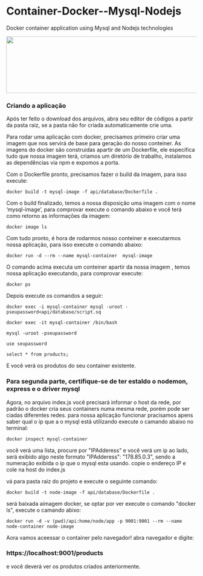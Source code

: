 # Container-Docker--Mysql-Nodejs
Docker container application using Mysql and Nodejs technologies





<p align="center">
  <img width="600" height="150" src="https://user-images.githubusercontent.com/67255566/85253956-96884200-b435-11ea-9ae3-8685213b9f1e.jpg">
</p>



### Criando a aplicação

Após ter feito o download dos arquivos, abra seu editor de códigos a partir da pasta raiz, se a pasta não for criada automaticamente crie uma. 

Para rodar uma aplicação com docker, precisamos primeiro criar uma imagem que nos servirá de base para geração do nosso conteiner. As imagens do docker são construidas apartir de um Dockerfile, ele especifica tudo que nossa imagem terá, criamos um diretório de trabalho, instalamos as dependências via npm e expomos a porta.

Com o Dockerfile pronto, precisamos fazer o build da imagem, para isso execute:

```
docker build -t mysql-image -f api/database/Dockerfile .
```

Com o build finalizado, temos a nossa disposição uma imagem com o nome ‘mysql-image’, para comprovar execute o comando abaixo e você terá como retorno as informações da imagem:

```
docker image ls
```

Com tudo pronto, é hora de rodarmos nosso conteiner e executarmos nossa aplicação, para isso execute o comando abaixo:

```
docker run -d --rm --name mysql-container  mysql-image
```

O comando acima executa um conteiner apartir da nossa imagem , temos nossa aplicação executando, para comprovar execute:

```
docker ps
```

Depois execute os comandos a seguir:

```
docker exec -i mysql-container mysql -uroot -pseupassword<api/database/script.sq
```


```
docker exec -it mysql-container /bin/bash
```


```
mysql -uroot -pseupassword
```

```
use seupassword
```

```
select * from products;
```

E você verá os produtos do seu container existente.

### Para segunda parte, certifique-se de ter estaldo o nodemon, express e o driver mysql
 
Agora, no arquivo index.js você precisará informar o host da rede, por padrão o docker cria seus containers numa mesma rede, porém pode ser ciadas diferentes redes. para nossa aplicação funcionar pracisamos apens saber qual o ip que a o mysql está utilizando execute o camando abaixo no terminal:

```
docker inspect mysql-container
```
você verá uma lista, procure por "IPAdderess" e você verá um ip ao lado, será exibido algo neste formato "IPAdderess": "178.85.0.3",
sendo a numeração exibida o ip que o mysql esta usando. copie o endereço IP e cole na host do index.js

vá para pasta raiz do projeto e execute o seguinte comando:

```
docker build -t node-image -f api/database/Dockerfile .
```
 será baixada aimagem docker, se optar por ver execute o comando "docker ls", execute o camando abixo:
 
```
docker run -d -v (pwd)/api:home/node/app -p 9001:9001 --rm --name node-container node-image
```

Aora vamos aceessar o container pelo navegador! abra navegador e digite:


### https://localhost:9001/products

e você deverá ver os produtos criados anteriormente.
